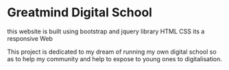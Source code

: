 <h1>Greatmind Digital School</h1>
this website is built using
bootstrap and jquery library
HTML
CSS
its a responsive Web
<p> This project is dedicated to my dream of running my own digital school so as to help my community
	and help to expose to young ones to digitalisation.</p>
	
